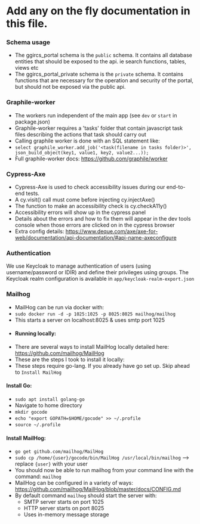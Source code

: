 # Add any on the fly documentation in this file.

### Schema usage
- The ggircs_portal schema is the `public` schema. It contains all database entities that should be exposed to the api. ie search functions, tables, views etc
- The ggircs_portal_private schema is the `private` schema. It contains functions that are necessary for the operation and security of the portal, but should not be exposed via the public api.


### Graphile-worker
- The workers run independent of the main app (see `dev` or `start` in package.json)
- Graphile-worker requires a 'tasks' folder that contain javascript task files describing the actions that task should carry out
- Calling graphile worker is done with an SQL statement like:
- `select graphile_worker.add_job('<task(filename in tasks folder)>', json_build_object(key1, value1, key2, value2...));`
- Full graphile-worker docs: https://github.com/graphile/worker

### Cypress-Axe
- Cypress-Axe is used to check accessibility issues during our end-to-end tests.
- A cy.visit() call must come before injecting cy.injectAxe()
- The function to make an accessibility check is cy.checkA11y()
- Accessibility errors will show up in the cypress panel
- Details about the errors and how to fix them will appear in the dev tools console when those errors are clicked on in the cypress browser
- Extra config details: https://www.deque.com/axe/axe-for-web/documentation/api-documentation/#api-name-axeconfigure

### Authentication

We use Keycloak to manage authentication of users (using username/password or IDIR) and define their privileges using groups. The Keycloak realm configuration is available in `app/keycloak-realm-export.json`

### Mailhog
- MailHog can be run via docker with:
- `sudo docker run -d -p 1025:1025 -p 8025:8025 mailhog/mailhog`
- This starts a server on localhost:8025 & uses smtp port 1025
- #### Running locally:
- There are several ways to install MailHog locally detailed here: https://github.com/mailhog/MailHog
- These are the steps I took to install it locally:
- These steps require go-lang. If you already have go set up. Skip ahead to `Install MailHog`
#### Install Go:
- `sudo apt install golang-go`
- Navigate to home directory
- `mkdir gocode`
- `echo "export GOPATH=$HOME/gocode" >> ~/.profile`
- `source ~/.profile`
#### Install MailHog:
- `go get github.com/mailhog/MailHog`
- `sudo cp /home/{user}/gocode/bin/MailHog /usr/local/bin/mailhog` --> replace `{user}` with your user
- You should now be able to run mailhog from your command line with the command: `mailhog`
- MailHog can be configured in a variety of ways: https://github.com/mailhog/MailHog/blob/master/docs/CONFIG.md
- By default command `mailhog` should start the server with:
  - SMTP server starts on port 1025
  - HTTP server starts on port 8025
  - Uses in-memory message storage
